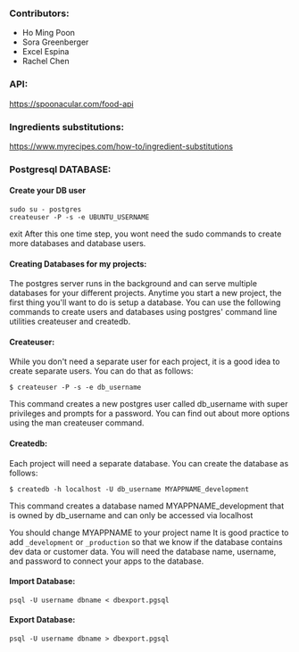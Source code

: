 ### Contributors:

- Ho Ming Poon
- Sora Greenberger
- Excel Espina
- Rachel Chen

### API:

https://spoonacular.com/food-api


### Ingredients substitutions:

https://www.myrecipes.com/how-to/ingredient-substitutions


### Postgresql DATABASE:

#### Create your DB user
```
sudo su - postgres
createuser -P -s -e UBUNTU_USERNAME
```
exit
After this one time step, you wont need the sudo commands to create more databases and database users.

#### Creating Databases for my projects:
The postgres server runs in the background and can serve multiple databases for your different projects. Anytime you start a new project, the first thing you'll want to do is setup a database. You can use the following commands to create users and databases using postgres' command line utilities createuser and createdb.

#### Createuser:
While you don't need a separate user for each project, it is a good idea to create separate users. You can do that as follows:
```
$ createuser -P -s -e db_username
```
This command creates a new postgres user called db_username with super privileges and prompts for a password. You can find out about more options using the man createuser command.

#### Createdb:
Each project will need a separate database. You can create the database as follows:
```
$ createdb -h localhost -U db_username MYAPPNAME_development
```
This command creates a database named MYAPPNAME_development that is owned by db_username and can only be accessed via localhost

You should change MYAPPNAME to your project name
It is good practice to add `_development` or `_production` so that we know if the database contains dev data or customer data.
You will need the database name, username, and password to connect your apps to the database.


#### Import Database: 
```
psql -U username dbname < dbexport.pgsql 
```

#### Export Database:
```
psql -U username dbname > dbexport.pgsql
```